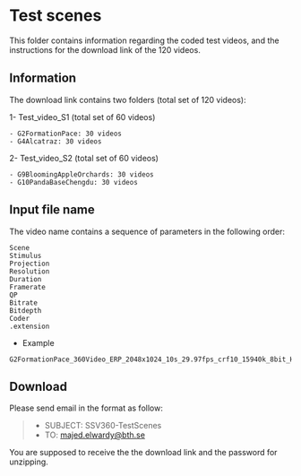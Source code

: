 # Test scenes

This folder contains information regarding the coded test videos, and the instructions for the download link of the 120 videos.

## Information

The download link contains two folders (total set of 120 videos):

1- Test_video_S1 (total set of 60 videos)

	- G2FormationPace: 30 videos 
	- G4Alcatraz: 30 videos

2- Test_video_S2 (total set of 60 videos)

	- G9BloomingAppleOrchards: 30 videos 
	- G10PandaBaseChengdu: 30 videos 


## Input file name
The video name contains a sequence of parameters in the following order:

	Scene 
	Stimulus
	Projection
	Resolution
	Duration
	Framerate
	QP
	Bitrate
	Bitdepth
	Coder
	.extension
	

- Example
```
G2FormationPace_360Video_ERP_2048x1024_10s_29.97fps_crf10_15940k_8bit_H265.mp4
```


## Download

Please send email in the format as follow:

> * SUBJECT: SSV360-TestScenes
> * TO: majed.elwardy@bth.se

You are supposed to receive the the download link and the password for unzipping.

